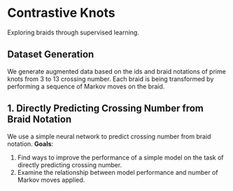 # Contrastive Knots

Exploring braids through supervised learning.


## Dataset Generation
We generate augmented data based on the ids and braid notations of prime knots from 3 to 13 crossing number.
Each braid is being transformed by performing a sequence of Markov moves on the braid.

## 1. Directly Predicting Crossing Number from Braid Notation
We use a simple neural network to predict crossing number from braid notation.
**Goals**: 
1. Find ways to improve the performance of a simple model on the task of directly predicting crossing number. 
2. Examine the relationship between model performance and number of Markov moves applied.